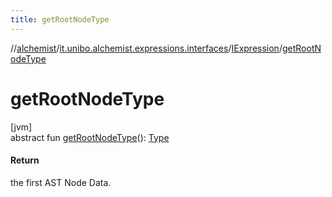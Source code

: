 ```yaml
---
title: getRootNodeType
---
```

//[alchemist](../../../index.html)/[it.unibo.alchemist.expressions.interfaces](../index.html)/[IExpression](index.html)/[getRootNodeType](get-root-node-type.html)



# getRootNodeType



[jvm]\
abstract fun [getRootNodeType](get-root-node-type.html)(): [Type](../../it.unibo.alchemist.expressions.implementations/-type/index.html)



#### Return



the first AST Node Data.




